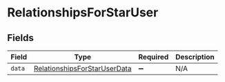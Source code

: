 # RelationshipsForStarUser


## Fields

| Field                                                                               | Type                                                                                | Required                                                                            | Description                                                                         |
| ----------------------------------------------------------------------------------- | ----------------------------------------------------------------------------------- | ----------------------------------------------------------------------------------- | ----------------------------------------------------------------------------------- |
| `data`                                                                              | [RelationshipsForStarUserData](../../models/shared/relationshipsforstaruserdata.md) | :heavy_minus_sign:                                                                  | N/A                                                                                 |